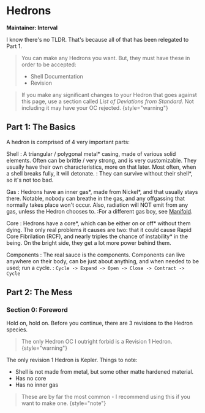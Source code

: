 # Hedrons

**Maintainer: Interval**

I know there's no TLDR.
That's because all of that has been relegated to Part 1.

> You can make any Hedrons you want. But, they must have these in order to be accepted:
> * Shell Documentation
> * Revision

> If you make any significant changes to your Hedron that goes against this page, use a section called *List of Deviations from Standard*.
> Not including it may have your OC rejected.
{style="warning"}


## Part 1: The Basics

A hedron is comprised of 4 very important parts:

Shell
: A triangular / polygonal metal* casing, made of various solid elements.
Often can be brittle / very strong, and is very customizable.
They usually have their own characteristics, more on that later.
Most often, when a shell breaks fully, it will detonate.
: They can survive without their shell*, so it's not too bad.

Gas
: Hedrons have an inner gas*, made from Nickel*, and that usually stays there.
Notable, nobody can breathe in the gas, and any offgassing that normally takes place won't occur.
Also, radiation will NOT emit from any gas, unless the Hedron chooses to.
:For a different gas boy, see [Manifold](Manifold.md).

Core
: Hedrons have a core*, which can be either on or off* without them dying.
The only real problems it causes are two: that it could cause Rapid Core Fibrilation (RCF), and nearly triples the chance of instability* in the being.
On the bright side, they get a lot more power behind them.

Components
: The real sauce is the components.
Components can live anywhere on their body, can be just about anything, and when needed to be used; run a cycle.
: `Cycle -> Expand -> Open -> Close -> Contract -> Cycle`

## Part 2: The Mess

### Section 0: Foreword

Hold on, hold on. Before you continue, there are 3 revisions to the Hedron species.

<tabs>
<tab id="rev1" title="Revision 1">

> The only Hedron OC I outright forbid is a Revision 1 Hedron.
{style="warning"}

The only revision 1 Hedron is Kepler. Things to note:

* Shell is not made from metal, but some other matte hardened material.
* Has no core
* Has no inner gas

</tab>
<tab id="rev2" title="Revision 2">

> These are by far the most common - I recommend using this if you want to make one.
{style="note"}
</tab>
</tabs>